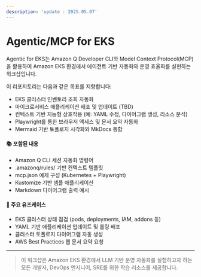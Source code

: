 ```yaml
---
description: 'update : 2025.05.07'
---
```


# Agentic/MCP for EKS

Agentic for EKS는 Amazon Q Developer CLI와 Model Context Protocol(MCP)을 활용하여 Amazon EKS 환경에서 에이전트 기반 자동화와 운영 효율화를 실현하는 워크샵입니다.

이 리포지토리는 다음과 같은 목표를 지향합니다:

* EKS 클러스터 인벤토리 조회 자동화
* 마이크로서비스 애플리케이션 배포 및 업데이트 (TBD)
* 컨텍스트 기반 지능형 상호작용 (예: YAML 수정, 다이어그램 생성, 리소스 분석)
* Playwright를 통한 브라우저 액세스 및 문서 요약 자동화
* Mermaid 기반 토폴로지 시각화와 MkDocs 통합

#### 📚 포함된 내용

* Amazon Q CLI 세션 자동화 명령어
* .amazonq/rules/ 기반 컨텍스트 템플릿
* mcp.json 예제 구성 (Kubernetes + Playwright)
* Kustomize 기반 샘플 애플리케이션
* Markdown 다이어그램 출력 예시

#### 🧪 주요 유즈케이스

* EKS 클러스터 상태 점검 (pods, deployments, IAM, addons 등)
* YAML 기반 애플리케이션 업데이트 및 롤링 배포
* 클러스터 토폴로지 다이어그램 자동 생성
* AWS Best Practices 웹 문서 요약 요청

***

> 이 워크샵은 Amazon EKS 환경에서 LLM 기반 운영 자동화를 실험하고자 하는 모든 개발자, DevOps 엔지니어, SRE를 위한 학습 리소스를 제공합니다.

